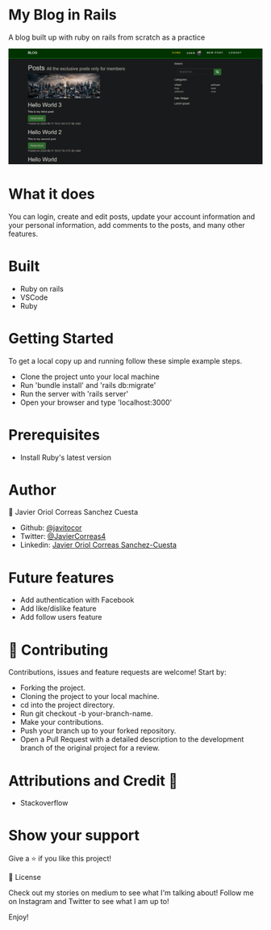# My Blog in Rails
A blog built up with ruby on rails from scratch as a practice

![screenshot](/app/assets/images/screenshot.png)

# What it does
You can login, create and edit posts, update your account information and your personal information, add comments to the posts, and many other features. 

# Built
- Ruby on rails
- VSCode
- Ruby

# Getting Started
To get a local copy up and running follow these simple example steps.

- Clone the project unto your local machine
- Run 'bundle install' and 'rails db:migrate'
- Run the server with 'rails server'
- Open your browser and type 'localhost:3000'

# Prerequisites
- Install Ruby's latest version

# Author

👤 Javier Oriol Correas Sanchez Cuesta

- Github: [@javitocor](https://github.com/javitocor)
- Twitter: [@JavierCorreas4](https://twitter.com/JavierCorreas4)
- Linkedin: [Javier Oriol Correas Sanchez-Cuesta](https://www.linkedin.com/in/javier-correas-sanchez-cuesta-15289482/)

# Future features
- Add authentication with Facebook
- Add like/dislike feature
- Add follow users feature 

# 🤝 Contributing
Contributions, issues and feature requests are welcome! Start by:

- Forking the project.
- Cloning the project to your local machine.
- cd into the project directory.
- Run git checkout -b your-branch-name.
- Make your contributions.
- Push your branch up to your forked repository.
- Open a Pull Request with a detailed description to the development branch of the original project for a review.

# Attributions and Credit 🚀
- Stackoverflow 

# Show your support
Give a ⭐️ if you like this project!

📝 License

Check out my stories on medium to see what I'm talking about! Follow me on Instagram and Twitter to see what I am up to!

Enjoy!
